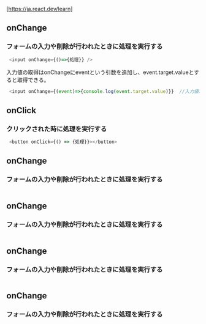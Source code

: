 [https://ja.react.dev/learn]

## onChange
### フォームの入力や削除が行われたときに処理を実行する
```js
 <input onChange={()=>{処理}} />
```
入力値の取得はonChangeにeventという引数を追加し、event.target.valueとすると取得できる。
```js
 <input onChange={(event)=>{console.log(event.target.value)}}  //入力値が表示される
```

## onClick
### クリックされた時に処理を実行する
```js
 <button onClick={() => {処理}}></button>
```

## onChange
### フォームの入力や削除が行われたときに処理を実行する
```js

```

## onChange
### フォームの入力や削除が行われたときに処理を実行する
```js

```

## onChange
### フォームの入力や削除が行われたときに処理を実行する
```js

```

## onChange
### フォームの入力や削除が行われたときに処理を実行する
```js

```
